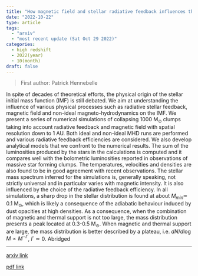 ```yaml
---
title: "How magnetic field and stellar radiative feedback influences the collapse and the stellar mass spectrum of a massive star forming clump"
date: "2022-10-22"
type: article
tags:
  - "arxiv"
  - "most recent update (Sat Oct 29 2022)"
categories:
  - high redshift
  - 2022(year)
  - 10(month)
draft: false
---
```


> First author: Patrick Hennebelle

 In spite of decades of theoretical efforts, the physical origin of the
stellar initial mass function (IMF) is still debated. We aim at understanding
the influence of various physical processes such as radiative stellar feedback,
magnetic field and non-ideal magneto-hydrodynamics on the IMF. We present a
series of numerical simulations of collapsing 1000 M$_\odot$ clumps taking into
account radiative feedback and magnetic field with spatial resolution down to 1
AU. Both ideal and non-ideal MHD runs are performed and various radiative
feedback efficiencies are considered. We also develop analytical models that we
confront to the numerical results. The sum of the luminosities produced by the
stars in the calculations is computed and it compares well with the bolometric
luminosities reported in observations of massive star forming clumps. The
temperatures, velocities and densities are also found to be in good agreement
with recent observations. The stellar mass spectrum inferred for the
simulations is, generally speaking, not strictly universal and in particular
varies with magnetic intensity. It is also influenced by the choice of the
radiative feedback efficiency. In all simulations, a sharp drop in the stellar
distribution is found at about $M_{min} \simeq$ 0.1 M$_\odot$, which is likely
a consequence of the adiabatic behaviour induced by dust opacities at high
densities. As a consequence, when the combination of magnetic and thermal
support is not too large, the mass distribution presents a peak located at
0.3-0.5 M$_\odot$. When magnetic and thermal support are large, the mass
distribution is better described by a plateau, i.e. $d N / d \log M \propto
M^{-\Gamma}$, $\Gamma \simeq 0$. Abridged

---
[arxiv link](http://arxiv.org/abs/2210.12475v1)

[pdf link](http://arxiv.org/pdf/2210.12475v1)